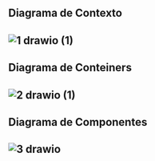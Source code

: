## Diagrama de Contexto
![1 drawio (1)](https://github.com/user-attachments/assets/251fb28a-abaa-4876-b529-92b35e8d79a1)
---
## Diagrama de Conteiners
![2 drawio (1)](https://github.com/user-attachments/assets/c5eeeff5-516c-428e-8f3e-0b7261960db7)
---
## Diagrama de Componentes
![3 drawio](https://github.com/user-attachments/assets/7bea7425-08d1-4ad2-978f-ba20c6c81b66)
---
